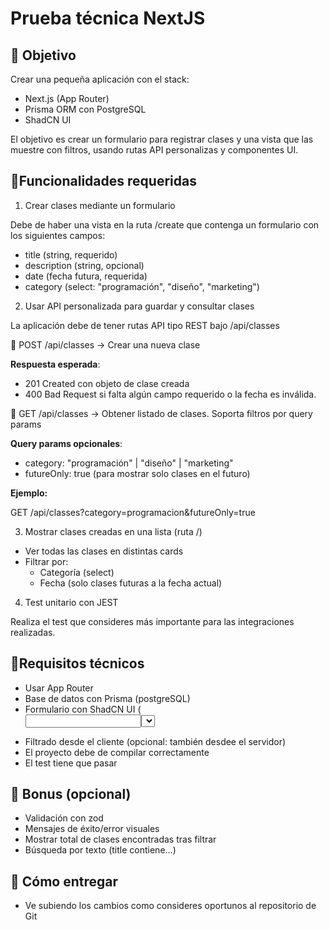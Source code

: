 # Prueba técnica NextJS

## 🎯 Objetivo

Crear una pequeña aplicación con el stack:
* Next.js (App Router)
* Prisma ORM con PostgreSQL
* ShadCN UI

El objetivo es crear un formulario para registrar clases y una vista que las muestre con filtros, usando rutas API personalizas y componentes UI.

## 📝Funcionalidades requeridas

1. Crear clases mediante un formulario

Debe de haber una vista en la ruta /create que contenga un formulario con los siguientes campos:

* title (string, requerido)
* description (string, opcional)
* date (fecha futura, requerida)
* category (select: "programación", "diseño", "marketing")


2. Usar API personalizada para guardar y consultar clases

La aplicación debe de tener rutas API tipo REST bajo /api/classes

🔷 POST /api/classes -> Crear una nueva clase

**Respuesta esperada**:
* 201 Created con objeto de clase creada
* 400 Bad Request si falta algún campo requerido o la fecha es inválida.


🔷 GET /api/classes -> Obtener listado de clases. Soporta filtros por query params

**Query params opcionales**:
* category: "programación" | "diseño" | "marketing"
* futureOnly: true (para mostrar solo clases en el futuro)

**Ejemplo:**

GET /api/classes?category=programacion&futureOnly=true

3. Mostrar clases creadas en una lista (ruta /)
* Ver todas las clases en distintas cards
* Filtrar por:
    * Categoría (select)
    * Fecha (solo clases futuras a la fecha actual)

4. Test unitario con JEST

Realiza el test que consideres más importante para las integraciones realizadas.

## 🧩Requisitos técnicos

* Usar App Router
* Base de datos con Prisma (postgreSQL)
* Formulario con ShadCN UI (<Form><Input><Select>, etc)
* Filtrado desde el cliente (opcional: también desdee el servidor)
* El proyecto debe de compilar correctamente
* El test tiene que pasar

## 🧠 Bonus (opcional)

* Validación con zod
* Mensajes de éxito/error visuales
* Mostrar total de clases encontradas tras filtrar
* Búsqueda por texto (title contiene...)

## 🚀 Cómo entregar

* Ve subiendo los cambios como consideres oportunos al repositorio de Git


